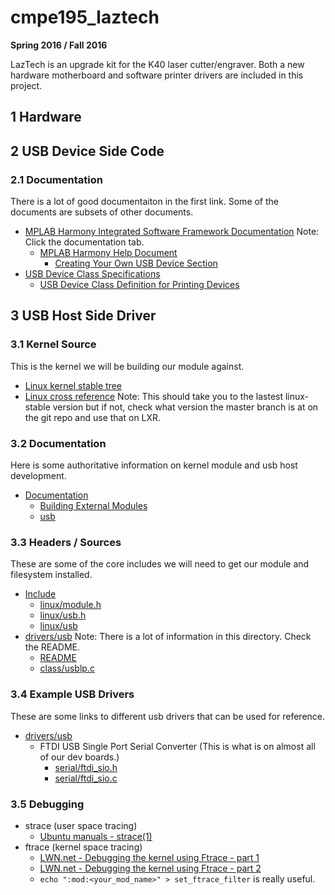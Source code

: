 # cmpe195_laztech
**Spring 2016 / Fall 2016**

LazTech is an upgrade kit for the K40 laser cutter/engraver. Both a new hardware motherboard and software printer drivers are included in this project.
## 1 Hardware
## 2 USB Device Side Code
### 2.1 Documentation
There is a lot of good documentaiton in the first link. Some of the documents are subsets of other documents.
* [MPLAB Harmony Integrated Software Framework Documentation](http://www.microchip.com/mplab/mplab-harmony) Note: Click the documentation tab.
  * [MPLAB Harmony Help Document](http://ww1.microchip.com/downloads/en/DeviceDoc/MPLAB%20Harmony%20Help%20%28v1.07.01%29.pdf)
    * [Creating Your Own USB Device Section](http://ww1.microchip.com/downloads/en/DeviceDoc/Volume%20IV%20-%20MPLAB%20Harmony%20Framework%20Reference%20(v1.07.01).pdf#14133)
* [USB Device Class Specifications](http://www.usb.org/developers/docs/devclass_docs/)
  * [USB Device Class Definition for Printing Devices](http://www.usb.org/developers/docs/devclass_docs/usbprint11a021811.pdf)

## 3 USB Host Side Driver
### 3.1 Kernel Source
This is the kernel we will be building our module against.
* [Linux kernel stable tree](https://git.kernel.org/cgit/linux/kernel/git/stable/linux-stable.git/tree/)
* [Linux cross reference](http://lxr.free-electrons.com/) Note: This should take you to the lastest linux-stable version but if not, check what version the master branch is at on the git repo and use that on LXR.

### 3.2 Documentation
Here is some authoritative information on kernel module and usb host development.
* [Documentation](https://git.kernel.org/cgit/linux/kernel/git/stable/linux-stable.git/tree/Documentation)
  * [Building External Modules](https://git.kernel.org/cgit/linux/kernel/git/stable/linux-stable.git/tree/Documentation/kbuild/modules.txt)
  * [usb](https://git.kernel.org/cgit/linux/kernel/git/stable/linux-stable.git/tree/Documentation/usb)

### 3.3 Headers / Sources
These are some of the core includes we will need to get our module and filesystem installed.
* [Include](https://git.kernel.org/cgit/linux/kernel/git/stable/linux-stable.git/tree/include)
  * [linux/module.h](https://git.kernel.org/cgit/linux/kernel/git/stable/linux-stable.git/tree/include/linux/module.h)
  * [linux/usb.h](https://git.kernel.org/cgit/linux/kernel/git/stable/linux-stable.git/tree/include/linux/usb.h)
  * [linux/usb](https://git.kernel.org/cgit/linux/kernel/git/stable/linux-stable.git/tree/include/linux/usb)
* [drivers/usb](https://git.kernel.org/cgit/linux/kernel/git/stable/linux-stable.git/tree/drivers/usb) Note: There is a lot of information in this directory. Check the README.
  * [README](https://git.kernel.org/cgit/linux/kernel/git/stable/linux-stable.git/tree/drivers/usb/README)
  * [class/usblp.c](https://git.kernel.org/cgit/linux/kernel/git/stable/linux-stable.git/tree/drivers/usb/class/usblp.c)

### 3.4 Example USB Drivers
These are some links to different usb drivers that can be used for reference.
* [drivers/usb](https://git.kernel.org/cgit/linux/kernel/git/stable/linux-stable.git/tree/drivers/usb)
  * FTDI USB Single Port Serial Converter (This is what is on almost all of our dev boards.)
    * [serial/ftdi_sio.h](https://git.kernel.org/cgit/linux/kernel/git/stable/linux-stable.git/tree/drivers/usb/serial/ftdi_sio.h)
    * [serial/ftdi_sio.c](https://git.kernel.org/cgit/linux/kernel/git/stable/linux-stable.git/tree/drivers/usb/serial/ftdi_sio.c)

### 3.5 Debugging
* strace (user space tracing)
  * [Ubuntu manuals - strace(1)](http://manpages.ubuntu.com/manpages/wily/en/man1/strace.1.html)
* ftrace (kernel space tracing)
  * [LWN.net - Debugging the kernel using Ftrace - part 1](https://lwn.net/Articles/365835/)
  * [LWN.net - Debugging the kernel using Ftrace - part 2](https://lwn.net/Articles/366796/)
  * `echo ":mod:<your_mod_name>" > set_ftrace_filter` is really useful.
